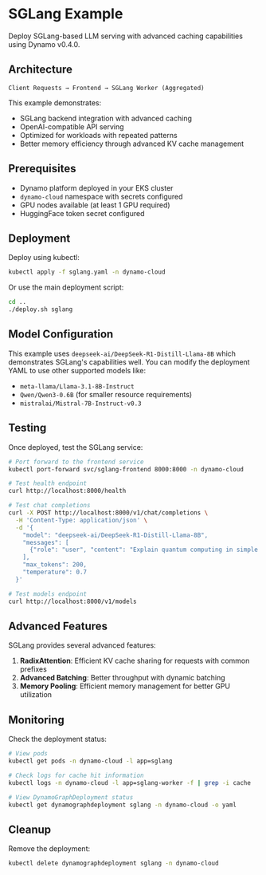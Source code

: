 # SGLang Example

Deploy SGLang-based LLM serving with advanced caching capabilities using Dynamo v0.4.0.

## Architecture

```text
Client Requests → Frontend → SGLang Worker (Aggregated)
```

This example demonstrates:
- SGLang backend integration with advanced caching
- OpenAI-compatible API serving  
- Optimized for workloads with repeated patterns
- Better memory efficiency through advanced KV cache management

## Prerequisites

- Dynamo platform deployed in your EKS cluster
- `dynamo-cloud` namespace with secrets configured
- GPU nodes available (at least 1 GPU required)
- HuggingFace token secret configured

## Deployment

Deploy using kubectl:

```bash
kubectl apply -f sglang.yaml -n dynamo-cloud
```

Or use the main deployment script:

```bash
cd ..
./deploy.sh sglang
```

## Model Configuration

This example uses `deepseek-ai/DeepSeek-R1-Distill-Llama-8B` which demonstrates SGLang's capabilities well. You can modify the deployment YAML to use other supported models like:

- `meta-llama/Llama-3.1-8B-Instruct`
- `Qwen/Qwen3-0.6B` (for smaller resource requirements)
- `mistralai/Mistral-7B-Instruct-v0.3`

## Testing

Once deployed, test the SGLang service:

```bash
# Port forward to the frontend service
kubectl port-forward svc/sglang-frontend 8000:8000 -n dynamo-cloud

# Test health endpoint
curl http://localhost:8000/health

# Test chat completions
curl -X POST http://localhost:8000/v1/chat/completions \
  -H 'Content-Type: application/json' \
  -d '{
    "model": "deepseek-ai/DeepSeek-R1-Distill-Llama-8B",
    "messages": [
      {"role": "user", "content": "Explain quantum computing in simple terms"}
    ],
    "max_tokens": 200,
    "temperature": 0.7
  }'

# Test models endpoint
curl http://localhost:8000/v1/models
```

## Advanced Features

SGLang provides several advanced features:

1. **RadixAttention**: Efficient KV cache sharing for requests with common prefixes
2. **Advanced Batching**: Better throughput with dynamic batching
3. **Memory Pooling**: Efficient memory management for better GPU utilization

## Monitoring

Check the deployment status:

```bash
# View pods
kubectl get pods -n dynamo-cloud -l app=sglang

# Check logs for cache hit information
kubectl logs -n dynamo-cloud -l app=sglang-worker -f | grep -i cache

# View DynamoGraphDeployment status
kubectl get dynamographdeployment sglang -n dynamo-cloud -o yaml
```

## Cleanup

Remove the deployment:

```bash
kubectl delete dynamographdeployment sglang -n dynamo-cloud
```